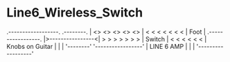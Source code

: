 # Line6_Wireless_Switch

  .------------------.               .--------.
  | <> <> <> <>   <> | < < < < < < < | Foot   |             .-----------------.
  |>----------------<| > > > > > > > | Switch | < < < < < < | Knobs on Guitar |
  |                  |               '--------'             '-----------------'
  |    LINE 6 AMP    |
  |                  |
  '------------------'

